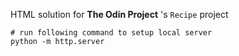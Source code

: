 HTML solution for **The Odin Project** 's `Recipe` project

```shell
# run following command to setup local server
python -m http.server
```


